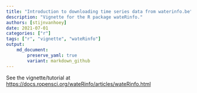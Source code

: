 ```yaml
---
title: "Introduction to downloading time series data from waterinfo.be"
description: "Vignette for the R package wateRinfo."
authors: [stijnvanhoey]
date: 2021-07-01
categories: ["r"]
tags: ["r", "vignette", "wateRinfo"]
output: 
    md_document:
        preserve_yaml: true
        variant: markdown_github
---
```


See the vignette/tutorial at <https://docs.ropensci.org/wateRinfo/articles/wateRinfo.html>
